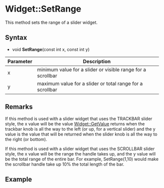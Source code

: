 # Widget::SetRange

This method sets the range of a slider widget.

## Syntax

- void **SetRange**(const int x, const int y)

| Parameter | Description |
|---|---|
| x | minimum value for a slider or visible range for a scrollbar  |
| y | maximum value for a slider or total range for a scrollbar |

## Remarks

If this method is used with a slider widget that uses the TRACKBAR slider style, the x value will be the value [Widget::GetValue](Widget_GetValue.md) returns when the trackbar knob is all the way to the left (or up, for a vertical slider) and the y value is the value that will be returned when the slider knob is all the way to the right (or bottom).

If this method is used with a slider widget that uses the SCROLLBAR slider style, the x value will be the range the handle takes up, and the y value will be the total range of the entire bar. For example, SetRange(1,10) would make the scrollbar handle take up 10% the total length of the bar.

## Example

```c++

```
